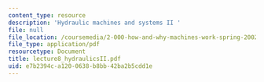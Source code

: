 ```yaml
---
content_type: resource
description: 'Hydraulic machines and systems II '
file: null
file_location: /coursemedia/2-000-how-and-why-machines-work-spring-2002/e7b2394ca1200638b8bb42ba2b5cdd1e_lecture8_hydraulicsII.pdf
file_type: application/pdf
resourcetype: Document
title: lecture8_hydraulicsII.pdf
uid: e7b2394c-a120-0638-b8bb-42ba2b5cdd1e
---
```

